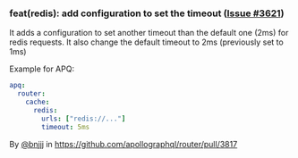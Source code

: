 ### feat(redis): add configuration to set the timeout ([Issue #3621](https://github.com/apollographql/router/issues/3621))

It adds a configuration to set another timeout than the default one (2ms) for redis requests. It also change the default timeout to 2ms (previously set to 1ms)

Example for APQ:
```yaml
apq:
  router:
    cache:
      redis:
        urls: ["redis://..."] 
        timeout: 5ms
```

By [@bnjjj](https://github.com/bnjjj) in https://github.com/apollographql/router/pull/3817